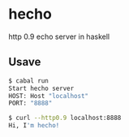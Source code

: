 # hecho

http 0.9 echo server in haskell

## Usave

```sh
$ cabal run
Start hecho server
HOST: Host "localhost"
PORT: "8888"

$ curl --http0.9 localhost:8888
Hi, I'm hecho!
```
